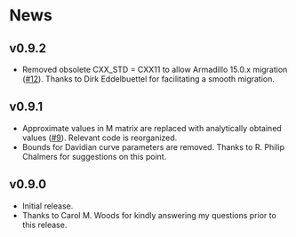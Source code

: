 # News

## v0.9.2

- Removed obsolete CXX_STD = CXX11 to allow Armadillo 15.0.x migration ([#12](https://github.com/oguzhanogreden/dcurver/pull/12)). Thanks to Dirk Eddelbuettel for facilitating a smooth migration.

## v0.9.1

- Approximate values in M matrix are replaced with analytically obtained values ([#9](https://github.com/oguzhanogreden/dcurver/issues/9)). Relevant code is reorganized.
- Bounds for Davidian curve parameters are removed. Thanks to R. Philip Chalmers for suggestions on this point.

## v0.9.0

- Initial release.
- Thanks to Carol M. Woods for kindly answering my questions prior to this release.